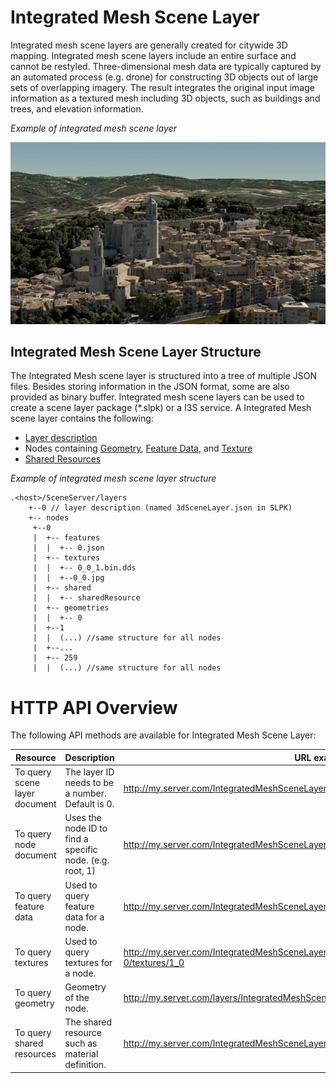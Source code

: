 # Integrated Mesh Scene Layer

Integrated mesh scene layers are generally created for citywide 3D mapping.  Integrated mesh scene layers include an entire surface and cannot be restyled.  Three-dimensional mesh data are typically captured by an automated process (e.g. drone) for constructing 3D objects out of large sets of overlapping imagery. The result integrates the original input image information as a textured mesh including 3D objects, such as buildings and trees, and elevation information.

*Example of integrated mesh scene layer*

![Integrated Mesh Scene Layer](../img/IM.PNG)

## Integrated Mesh Scene Layer Structure
The Integrated Mesh scene layer is structured into a tree of multiple JSON files. Besides storing information in the JSON format, some are also provided as binary buffer. Integrated mesh scene layers can be used to create a scene layer package (*.slpk) or a I3S service. A Integrated Mesh scene layer contains the following:

- [Layer description](3DSceneLayer.cmn.md)
- Nodes containing [Geometry](geometry.cmn.md), [Feature Data](featureData.cmn.md]), and [Texture](texture.cmn.md)
- [Shared Resources](sharedResource.cmn.md)

*Example of integrated mesh scene layer structure*

```
.<host>/SceneServer/layers
	+--0 // layer description (named 3dSceneLayer.json in SLPK)
	+-- nodes
	 +--0
	 |  +-- features
	 |  |  +-- 0.json
	 |  +-- textures
	 |  |  +-- 0_0_1.bin.dds
	 |  |  +--0_0.jpg
	 |  +-- shared
	 |  |  +-- sharedResource
	 |  +-- geometries
	 |  |  +-- 0
	 |  +--1
	 |  |  (...) //same structure for all nodes
	 |  +--...
	 |  +-- 259
	 |  |  (...) //same structure for all nodes

```


# HTTP API Overview

The following API methods are available for Integrated Mesh Scene Layer:

|Resource|Description|URL example
|------|-------|-----------------|
|To query scene layer document| The layer ID needs to be a number. Default is 0.|http://my.server.com/IntegratedMeshSceneLayer/SceneServer/0|
|To query node document|Uses the node ID to find a specific node. (e.g. root, 1) |http://my.server.com/IntegratedMeshSceneLayer/SceneServer/layers/0/nodes/1-0|
|To query feature data|Used to query feature data for a node.|http://my.server.com/IntegratedMeshSceneLayer/SceneServer/0/features|
|To query textures|Used to query textures for a node.|http://my.server.com/IntegratedMeshSceneLayer/SceneServer/layers/0/nodes/1-0/textures/1_0|
|To query geometry |Geometry of the node.|http://my.server.com/layers/IntegratedMeshSceneLayer/0/nodes/1-0/geometries/0 |
|To query shared resources|The shared resource such as material definition.|http://my.server.com/IntegratedMeshSceneLayer/SceneServer/layers/0/shared/sharedResource|


